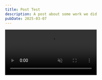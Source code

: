 ```yaml
---
title: Post Test
description: A post about some work we did
pubDate: 2025-03-07
---
```


<video src="https://i.imgur.com/La6WBuo.mp4" muted inline autoplay loop></video>
